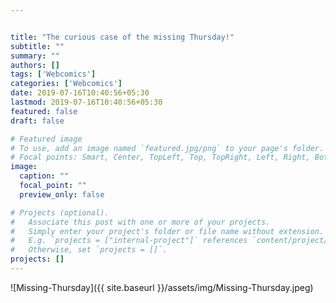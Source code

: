 ```yaml
---


title: "The curious case of the missing Thursday!"
subtitle: ""
summary: ""
authors: []
tags: ['Webcomics']
categories: ['Webcomics']
date: 2019-07-16T10:40:56+05:30
lastmod: 2019-07-16T10:40:56+05:30
featured: false
draft: false

# Featured image
# To use, add an image named `featured.jpg/png` to your page's folder.
# Focal points: Smart, Center, TopLeft, Top, TopRight, Left, Right, BottomLeft, Bottom, BottomRight.
image:
  caption: ""
  focal_point: ""
  preview_only: false

# Projects (optional).
#   Associate this post with one or more of your projects.
#   Simply enter your project's folder or file name without extension.
#   E.g. `projects = ["internal-project"]` references `content/project/deep-learning/index.md`.
#   Otherwise, set `projects = []`.
projects: []
---
```


![Missing-Thursday]({{ site.baseurl }}/assets/img/Missing-Thursday.jpeg)


